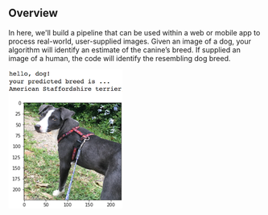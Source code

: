 [//]: # (Image References)

[image1]: ./images/sample_dog_output.png "Sample Output"


## Overview

In here, we'll build a pipeline that can be used within a web or mobile app to process real-world, user-supplied images.  Given an image of a dog, your algorithm will identify an estimate of the canine’s breed.  If supplied an image of a human, the code will identify the resembling dog breed.  

![Sample Output][image1]
